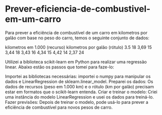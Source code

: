 # Prever-eficiencia-de-combustivel-em-um-carro

Para prever a eficiência de combustível de um carro em kilometros por galão com base no peso do carro, temos o seguinte conjunto de dados:

kilometros em 1.000 (recurso) kilometros por galão (rótulo)
3.5 18
3,69 15
3,44 18
3,43 16
4,34 15
4,42 14
2,37 24

Utilizei a biblioteca scikit-learn em Python para realizar uma regressão linear. Abaixo estão os passos que tomei para faze-lo:

Importei as bibliotecas necessárias: importei o numpy para manipular os dados e LinearRegression de sklearn.linear_model.
Preparei os dados: Os dados de recursos (peso em 1.000 km) e o rótulo (km por galão) precisam estar em formatos que o scikit-learn entenda.
Criar e treinar o modelo: Criei uma instância do modelo LinearRegression e usei os dados para treiná-lo.
Fazer previsões: Depois de treinar o modelo,  pode usá-lo para prever a eficiência de combustível para novos pesos de carro.



